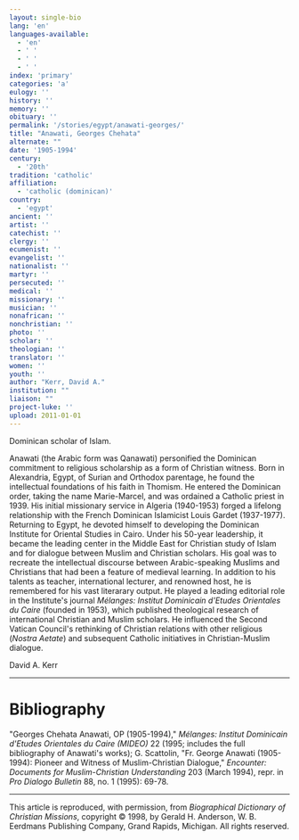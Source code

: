 ```yaml
---
layout: single-bio
lang: 'en'
languages-available:
  - 'en'
  - ' '
  - ' '
  - ' '
index: 'primary'
categories: 'a'
eulogy: ''
history: ''
memory: ''
obituary: ''
permalink: '/stories/egypt/anawati-georges/'
title: "Anawati, Georges Chehata"
alternate: ""
date: '1905-1994'
century:
  - '20th'
tradition: 'catholic'
affiliation:
  - 'catholic (dominican)'
country:
  - 'egypt'
ancient: ''
artist: ''
catechist: ''
clergy: ''
ecumenist: ''
evangelist: ''
nationalist: ''
martyr: ''
persecuted: ''
medical: ''
missionary: ''
musician: ''
nonafrican: ''
nonchristian: ''
photo: ''
scholar: ''
theologian: ''
translator: ''
women: ''
youth: ''
author: "Kerr, David A."
institution: ""
liaison: ""
project-luke: ''
upload: 2011-01-01
---
```




Dominican scholar of Islam.

Anawati (the Arabic form was Qanawati) personified the Dominican commitment to religious scholarship as a form of Christian witness.  Born in Alexandria, Egypt, of Surian and Orthodox parentage, he found the intellectual foundations of his faith in Thomism.  He entered the Dominican order, taking the name Marie-Marcel, and was ordained a Catholic priest in 1939.  His initial missionary service in Algeria (1940-1953) forged a lifelong relationship with the French Dominican Islamicist Louis Gardet (1937-1977).  Returning to Egypt, he devoted himself to developing the Dominican Institute for Oriental Studies in Cairo.  Under his 50-year leadership, it became the leading center in the Middle East for Christian study of Islam and for dialogue between Muslim and Christian scholars.  His goal was to recreate the intellectual discourse between Arabic-speaking Muslims and Christians that had been a feature of medieval learning.  In addition to his talents as teacher, international lecturer, and renowned host, he is remembered for his vast literarary output.  He played a leading editorial role in the Institute's journal *Mélanges: Institut Dominicain d'Etudes Orientales du Caire* (founded in 1953), which published theological research of international Christian and Muslim scholars.  He influenced the Second Vatican Council's rethinking of Christian relations with other religious (*Nostra Aetate*) and subsequent Catholic initiatives in Christian-Muslim dialogue.

David A. Kerr

---

# Bibliography

"Georges Chehata Anawati, OP (1905-1994),"  *Mélanges: Institut Dominicain d'Etudes Orientales du Caire (MIDEO)* 22 (1995; includes the full bibliography of Anawati's works); G. Scattolin, "Fr. George Anawati (1905-1994): Pioneer and Witness of Muslim-Christian Dialogue," *Encounter: Documents for Muslim-Christian Understanding* 203 (March 1994), repr. in *Pro Dialogo Bulletin* 88, no. 1 (1995): 69-78.

---

This article is reproduced, with permission, from *Biographical Dictionary of Christian Missions*,   copyright &copy; 1998, by Gerald H. Anderson, W. B. Eerdmans Publishing Company, Grand Rapids, Michigan.  All rights reserved.
